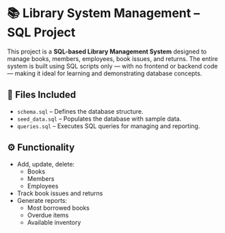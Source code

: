 
# 📚 Library System Management – SQL Project

This project is a **SQL-based Library Management System** designed to manage books, members, employees, book issues, and returns. The entire system is built using SQL scripts only — with no frontend or backend code — making it ideal for learning and demonstrating database concepts.

## 📂 Files Included

- `schema.sql` – Defines the database structure.
- `seed_data.sql` – Populates the database with sample data.
- `queries.sql` – Executes SQL queries for managing and reporting.

## ⚙️ Functionality

- Add, update, delete:
  - Books
  - Members
  - Employees
- Track book issues and returns
- Generate reports:
  - Most borrowed books
  - Overdue items
  - Available inventory



